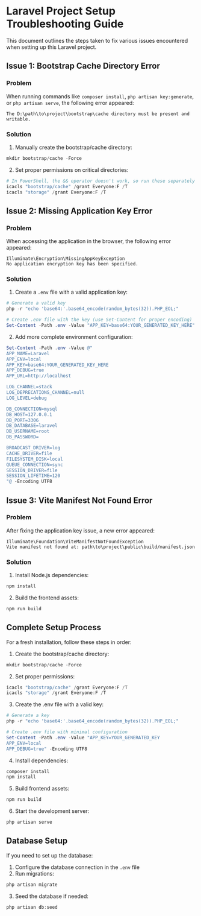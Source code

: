 # Laravel Project Setup Troubleshooting Guide

This document outlines the steps taken to fix various issues encountered when setting up this Laravel project.

## Issue 1: Bootstrap Cache Directory Error

### Problem
When running commands like `composer install`, `php artisan key:generate`, or `php artisan serve`, the following error appeared:
```
The D:\path\to\project\bootstrap\cache directory must be present and writable.
```

### Solution
1. Manually create the bootstrap/cache directory:
```powershell
mkdir bootstrap/cache -Force
```

2. Set proper permissions on critical directories:
```powershell
# In PowerShell, the && operator doesn't work, so run these separately
icacls "bootstrap/cache" /grant Everyone:F /T
icacls "storage" /grant Everyone:F /T
```

## Issue 2: Missing Application Key Error

### Problem
When accessing the application in the browser, the following error appeared:
```
Illuminate\Encryption\MissingAppKeyException
No application encryption key has been specified.
```

### Solution
1. Create a `.env` file with a valid application key:
```powershell
# Generate a valid key
php -r "echo 'base64:'.base64_encode(random_bytes(32)).PHP_EOL;"

# Create .env file with the key (use Set-Content for proper encoding)
Set-Content -Path .env -Value "APP_KEY=base64:YOUR_GENERATED_KEY_HERE" -Encoding UTF8
```

2. Add more complete environment configuration:
```powershell
Set-Content -Path .env -Value @"
APP_NAME=Laravel
APP_ENV=local
APP_KEY=base64:YOUR_GENERATED_KEY_HERE
APP_DEBUG=true
APP_URL=http://localhost

LOG_CHANNEL=stack
LOG_DEPRECATIONS_CHANNEL=null
LOG_LEVEL=debug

DB_CONNECTION=mysql
DB_HOST=127.0.0.1
DB_PORT=3306
DB_DATABASE=laravel
DB_USERNAME=root
DB_PASSWORD=

BROADCAST_DRIVER=log
CACHE_DRIVER=file
FILESYSTEM_DISK=local
QUEUE_CONNECTION=sync
SESSION_DRIVER=file
SESSION_LIFETIME=120
"@ -Encoding UTF8
```

## Issue 3: Vite Manifest Not Found Error

### Problem
After fixing the application key issue, a new error appeared:
```
Illuminate\Foundation\ViteManifestNotFoundException
Vite manifest not found at: path\to\project\public\build/manifest.json
```

### Solution
1. Install Node.js dependencies:
```powershell
npm install
```

2. Build the frontend assets:
```powershell
npm run build
```

## Complete Setup Process

For a fresh installation, follow these steps in order:

1. Create the bootstrap/cache directory:
```powershell
mkdir bootstrap/cache -Force
```

2. Set proper permissions:
```powershell
icacls "bootstrap/cache" /grant Everyone:F /T
icacls "storage" /grant Everyone:F /T
```

3. Create the .env file with a valid key:
```powershell
# Generate a key
php -r "echo 'base64:'.base64_encode(random_bytes(32)).PHP_EOL;"

# Create .env file with minimal configuration
Set-Content -Path .env -Value "APP_KEY=YOUR_GENERATED_KEY
APP_ENV=local
APP_DEBUG=true" -Encoding UTF8
```

4. Install dependencies:
```powershell
composer install
npm install
```

5. Build frontend assets:
```powershell
npm run build
```

6. Start the development server:
```powershell
php artisan serve
```

## Database Setup

If you need to set up the database:

1. Configure the database connection in the `.env` file
2. Run migrations:
```powershell
php artisan migrate
```

3. Seed the database if needed:
```powershell
php artisan db:seed
``` 